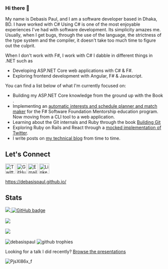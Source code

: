 ### Hi there 👋

My name is Debasis Paul, and I am a software developer based in Dhaka, BD. I have worked with C# Using C# is one of the most enjoyable experiences I've had with software development. Its simplicity amazes me. Usually, when I get bugs, through the use of the language, the strictness of the type system and the compiler, it doesn't take too much time to figure out the culprit. 

When I don't work with F#, I work with C# I dabble in different things in .NET such as 
- Developing ASP.NET Core web applications with C# & F#.
- Exploring frontend development with Angular, F# & Javascript.

You can find a list below of what I'm currently focused on:
- Building my ASP.NET Core knowledge from the ground up with the Book []().
- Implementing an [automatic interests and schedule planner and match maker](https://github.com/Kavignon/FSharp-Mentorship-Automatic-Planner) for the F# Software Foundation Mentorship education program. Now moving from a CLI tool to a web application.
- Learning about the Git internals and Ruby through the book [Building Git](https://shop.jcoglan.com/building-git/)
- Exploring Ruby on Rails and React through a [mocked implementation of Twitter](https://github.com/Kavignon/Hermes).
- I write posts on [my technical blog](https://debasispaul.github.io/) from time to time.

Let's Connect
-------------

[<img height="32" width="32" src="https://unpkg.com/simple-icons@v4/icons/twitter.svg" alt="Twitter" />](https://twitter.com/thedebasispaul)
[<img height="32" width="32" src="https://unpkg.com/simple-icons@v4/icons/github.svg" alt="GitHub" />](https://github.com/debasispaul/)
[<img height="32" width="32" src="https://unpkg.com/simple-icons@v4/icons/telegram.svg" alt="Email" />](https://debasispaul.github.io/)
[<img height="32" width="32" src="https://unpkg.com/simple-icons@v4/icons/linkedin.svg" alt="LinkedIn" />](https://www.linkedin.com/in/debasispaul/)

https://debasispaul.github.io/


Stats
-----
   <a href="http://twitter.com/thedebasispaul">
    <img src="https://img.shields.io/twitter/follow/thedebasispaul?label=Twitter&logo=twitter&style=for-the-badge" />
  </a>
  <a href="https://github.com/debasispaul?tab=followers">
    <img src="https://img.shields.io/github/followers/debasispaul?label=Followers&logo=GitHub&style=for-the-badge" alt="GitHub badge" />
  </a>
  </br>
  </br>
<a href="https://github.com/debasispaul">
  <img align="center" src="https://github-readme-stats.vercel.app/api?username=debasispaul&count_private=true&show_icons=true" />
</a>
</br>
</br>
<a href="https://github.com/debasispaul">
  <img align="center" src="https://github-readme-stats.vercel.app/api/top-langs/?username=debasispaul&count_private=true&show_icons=true&layout=compact" />
</a>
</br>
</br>
<img src="https://github-readme-streak-stats.herokuapp.com/?user=debasispaul&theme=prussian" alt="debasispaul" />
<img alig src="https://github-profile-trophy.vercel.app/?username=debasispaul&margin-w=8&column=4&theme=darkhub&no-frame=true" alt="github trophies" />


Looking for a talk I did recently? [Browse the presentations]()


![PjsXl86x_f](https://user-images.githubusercontent.com/8848622/133393437-5b634d45-a202-4869-8860-63c004562b39.jpg)
